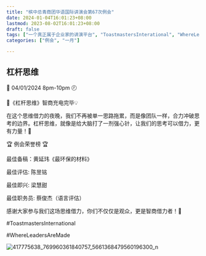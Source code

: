 ```yaml
---
title: "槟中总青商团华语国际讲演会第67次例会"
date: 2024-01-04T16:01:23+08:00
lastmod: 2023-08-02T16:01:23+08:00
draft: false
tags: ["一个真正属于企业家的讲演平台", "ToastmastersInterational", "WhereLeadersAreMade", "黄延玮", "陈昱铭", "梁慧甜", "蔡俊杰"]
categories: ["例会", "一月"]

---
```

 
## 杠杆思维

📅 04/01/2024 8pm-10pm 🕗

🎉《杠杆思维》智商充电完毕💡

在这个思维借力的夜晚，我们不再被单一思路拖累，而是像团队一样，合力冲破思考的边界。杠杆思维，就像是给大脑打了一剂强心针，让我们的思考可以借力，更有力量！💪

🏆 例会荣誉榜 🏆

最佳备稿：黄延玮《最环保的材料》

最佳评估: 陈昱铭

最佳即兴: 梁慧甜

最佳职务员: 蔡俊杰（语言评估）

感谢大家参与我们这场思维借力，你们不仅仅是观众，更是智商借力者！🤯

#ToastmastersInternational

#WhereLeadersAreMade

![417775638_769960361840757_5661368479560196300_n](https://github.com/ytyeoh/tmc/assets/40177121/2ebdb765-6b11-4093-a1fb-5255b36c790c)
